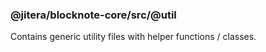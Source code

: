### @jitera/blocknote-core/src/@util

Contains generic utility files with helper functions / classes.
